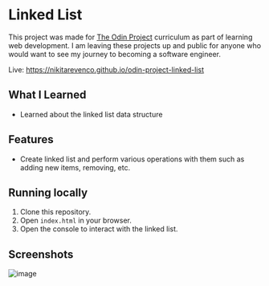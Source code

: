 # Linked List

This project was made for [The Odin Project](https://www.theodinproject.com/) curriculum as part of learning web development. I am leaving these projects up and public for anyone who would want to see my journey to becoming a software engineer. 

Live: https://nikitarevenco.github.io/odin-project-linked-list

## What I Learned

- Learned about the linked list data structure

## Features

- Create linked list and perform various operations with them such as adding new items, removing, etc.

## Running locally

1. Clone this repository.
2. Open `index.html` in your browser.
3. Open the console to interact with the linked list.

## Screenshots

![image](https://github.com/user-attachments/assets/7fc53188-f5c4-4eda-9c39-2a0a1028070f)
